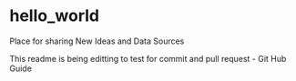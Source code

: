 # hello_world
Place for sharing New Ideas and Data Sources

This readme is being editting to test for commit and pull request - Git Hub Guide
